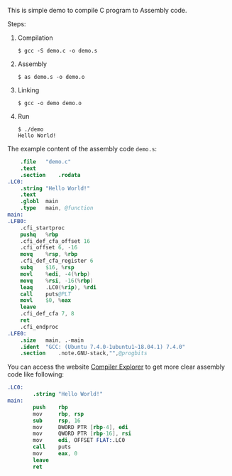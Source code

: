 
This is simple demo to compile C program to Assembly code.

Steps:
1. Compilation
    ```shell
    $ gcc -S demo.c -o demo.s
    ```
2. Assembly
    ```shell
    $ as demo.s -o demo.o
    ```
3. Linking
    ```shell
    $ gcc -o demo demo.o
    ```
4. Run
    ```shell
    $ ./demo
    Hello World!
    ```


The example content of the assembly code `demo.s`:
```s
	.file	"demo.c"
	.text
	.section	.rodata
.LC0:
	.string	"Hello World!"
	.text
	.globl	main
	.type	main, @function
main:
.LFB0:
	.cfi_startproc
	pushq	%rbp
	.cfi_def_cfa_offset 16
	.cfi_offset 6, -16
	movq	%rsp, %rbp
	.cfi_def_cfa_register 6
	subq	$16, %rsp
	movl	%edi, -4(%rbp)
	movq	%rsi, -16(%rbp)
	leaq	.LC0(%rip), %rdi
	call	puts@PLT
	movl	$0, %eax
	leave
	.cfi_def_cfa 7, 8
	ret
	.cfi_endproc
.LFE0:
	.size	main, .-main
	.ident	"GCC: (Ubuntu 7.4.0-1ubuntu1~18.04.1) 7.4.0"
	.section	.note.GNU-stack,"",@progbits
```

You can access the website [Compiler Explorer](https://godbolt.org/) to get more clear assembly code like following:
```s
.LC0:
        .string "Hello World!"
main:
        push    rbp
        mov     rbp, rsp
        sub     rsp, 16
        mov     DWORD PTR [rbp-4], edi
        mov     QWORD PTR [rbp-16], rsi
        mov     edi, OFFSET FLAT:.LC0
        call    puts
        mov     eax, 0
        leave
        ret
```
